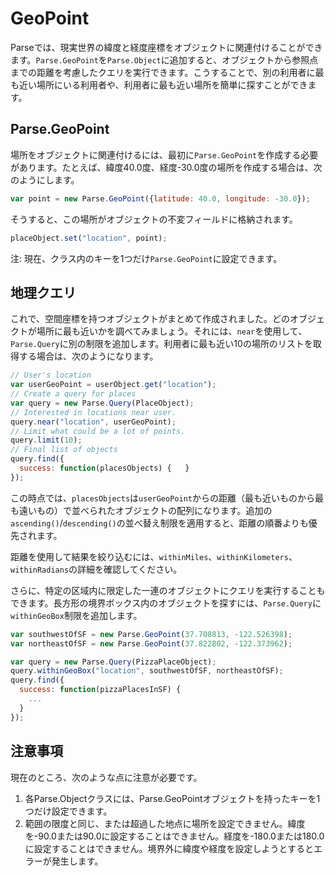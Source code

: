 # GeoPoint

Parseでは、現実世界の緯度と経度座標をオブジェクトに関連付けることができます。`Parse.GeoPoint`を`Parse.Object`に追加すると、オブジェクトから参照点までの距離を考慮したクエリを実行できます。こうすることで、別の利用者に最も近い場所にいる利用者や、利用者に最も近い場所を簡単に探すことができます。


## Parse.GeoPoint

場所をオブジェクトに関連付けるには、最初に`Parse.GeoPoint`を作成する必要があります。たとえば、緯度40.0度、経度-30.0度の場所を作成する場合は、次のようにします。

```js
var point = new Parse.GeoPoint({latitude: 40.0, longitude: -30.0});
```

そうすると、この場所がオブジェクトの不変フィールドに格納されます。

```js
placeObject.set("location", point);
```

注: 現在、クラス内のキーを1つだけ`Parse.GeoPoint`に設定できます。


## 地理クエリ

これで、空間座標を持つオブジェクトがまとめて作成されました。どのオブジェクトが場所に最も近いかを調べてみましょう。それには、`near`を使用して、`Parse.Query`に別の制限を追加します。利用者に最も近い10の場所のリストを取得する場合は、次のようになります。

```js
// User's location
var userGeoPoint = userObject.get("location");
// Create a query for places
var query = new Parse.Query(PlaceObject);
// Interested in locations near user.
query.near("location", userGeoPoint);
// Limit what could be a lot of points.
query.limit(10);
// Final list of objects
query.find({
  success: function(placesObjects) {   }
});
```

この時点では、`placesObjects`は`userGeoPoint`からの距離（最も近いものから最も遠いもの）で並べられたオブジェクトの配列になります。追加の`ascending()`/`descending()`の並べ替え制限を適用すると、距離の順番よりも優先されます。

距離を使用して結果を絞り込むには、`withinMiles`、`withinKilometers`、`withinRadians`の詳細を確認してください。

さらに、特定の区域内に限定した一連のオブジェクトにクエリを実行することもできます。長方形の境界ボックス内のオブジェクトを探すには、`Parse.Query`に`withinGeoBox`制限を追加します。

```js
var southwestOfSF = new Parse.GeoPoint(37.708813, -122.526398);
var northeastOfSF = new Parse.GeoPoint(37.822802, -122.373962);

var query = new Parse.Query(PizzaPlaceObject);
query.withinGeoBox("location", southwestOfSF, northeastOfSF);
query.find({
  success: function(pizzaPlacesInSF) {
    ...
  }
});
```

## 注意事項

現在のところ、次のような点に注意が必要です。

1.  各Parse.Objectクラスには、Parse.GeoPointオブジェクトを持ったキーを1つだけ設定できます。
2.  範囲の限度と同じ、または超過した地点に場所を設定できません。緯度を-90.0または90.0に設定することはできません。経度を-180.0または180.0に設定することはできません。境界外に緯度や経度を設定しようとするとエラーが発生します。
